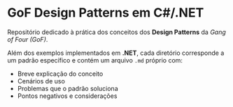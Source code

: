 # GoF Design Patterns em C#/.NET 

Repositório dedicado à prática dos conceitos dos **Design Patterns** da *Gang of Four (GoF)*.

Além dos exemplos implementados em **.NET**, cada diretório corresponde a um padrão específico e contém um arquivo `.md` próprio com:  
- Breve explicação do conceito  
- Cenários de uso  
- Problemas que o padrão soluciona  
- Pontos negativos e considerações  
